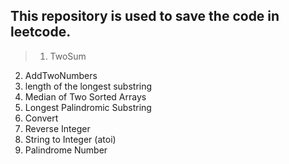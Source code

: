 ## This repository is used to save the code in leetcode.
>1. TwoSum
2. AddTwoNumbers
3. length of the longest substring
4. Median of Two Sorted Arrays
5. Longest Palindromic Substring
6. Convert
7.  Reverse Integer
8. String to Integer (atoi)
9. Palindrome Number

